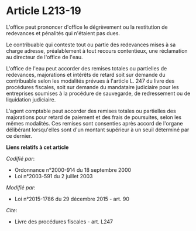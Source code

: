 # Article L213-19

L'office peut prononcer d'office le dégrèvement ou la restitution de redevances et pénalités qui n'étaient pas dues. 

Le contribuable qui conteste tout ou partie des redevances mises à sa charge adresse, préalablement à tout recours
contentieux, une réclamation au directeur de l'office de l'eau. 

L'office de l'eau peut accorder des remises totales ou partielles de redevances, majorations et intérêts de retard soit sur
demande du contribuable selon les modalités prévues à l'article L. 247 du livre des procédures fiscales, soit sur demande du
mandataire judiciaire pour les entreprises soumises à la procédure de sauvegarde, de redressement ou de liquidation
judiciaire.

L'agent comptable peut accorder des remises totales ou partielles des majorations pour retard de paiement et des frais de
poursuites, selon les mêmes modalités. Ces remises sont consenties après accord de l'organe délibérant lorsqu'elles sont d'un
montant supérieur à un seuil déterminé par ce dernier.

**Liens relatifs à cet article**

_Codifié par_:

  - Ordonnance n°2000-914 du 18 septembre 2000
  - Loi n°2003-591 du 2 juillet 2003

_Modifié par_:

  - Loi n°2015-1786 du 29 décembre 2015 - art. 90

_Cite_:

  - Livre des procédures fiscales - art. L247
